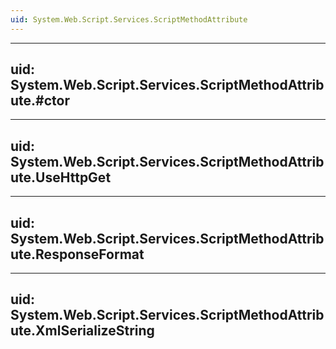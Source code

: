 ```yaml
---
uid: System.Web.Script.Services.ScriptMethodAttribute
---
```


---
uid: System.Web.Script.Services.ScriptMethodAttribute.#ctor
---

---
uid: System.Web.Script.Services.ScriptMethodAttribute.UseHttpGet
---

---
uid: System.Web.Script.Services.ScriptMethodAttribute.ResponseFormat
---

---
uid: System.Web.Script.Services.ScriptMethodAttribute.XmlSerializeString
---
